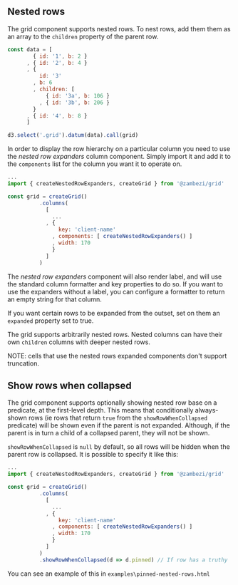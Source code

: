## Nested rows

The grid component supports nested rows.
To nest rows, add them them as an array to the `children` property of the parent row.

```javascript
const data = [
        { id: '1', b: 2 }
      , { id: '2', b: 4 }
      , {
          id: '3'
        , b: 6
        , children: [
            { id: '3a', b: 106 }
          , { id: '3b', b: 206 }
        }
      , { id: '4', b: 8 }
      ]

d3.select('.grid').datum(data).call(grid)
```

In order to display the row hierarchy on a particular column you need to use the _nested row expanders_ column component.
Simply import it and add it to the `components` list for the column you want it to operate on.

```javascript
...
import { createNestedRowExpanders, createGrid } from '@zambezi/grid'

const grid = createGrid()
          .columns(
            [
              ...
            , {
                key: 'client-name'
              , components: [ createNestedRowExpanders() ]
              , width: 170
              }
            ]
          )
```

The _nested row expanders_ component will also render label, and will use the standard column formatter and key properties to do so. 
If you want to use the expanders without a label, you can configure a formatter to return an empty string for that column.

If you want certain rows to be expanded from the outset, set on them an `expanded` property set to true.

The grid supports arbitrarily nested rows.
Nested columns can have their own `children` columns with deeper nested rows.

NOTE: cells that use the nested rows expanded components don't support truncation.


## Show rows when collapsed

The grid component supports optionally showing nested row base on a predicate, at the first-level depth.
This means that conditionally always-shown rows (ie rows that return `true` from the `showRowWhenCollapsed` predicate) will be shown even if the parent is not expanded.
Although, if the parent is in turn a child of a collapsed parent, they will not be shown.

`showRowWhenCollapsed` is `null` by default, so all rows will be hidden when the parent row is collapsed. It is possible to specify it like this:

```javascript
...
import { createNestedRowExpanders, createGrid } from '@zambezi/grid'

const grid = createGrid()
          .columns(
            [
              ...
            , {
                key: 'client-name'
              , components: [ createNestedRowExpanders() ]
              , width: 170
              }
            ]
          )
          .showRowWhenCollapsed(d => d.pinned) // If row has a truthy `pinned` property, show it anyways
```

You can see an example of this in `examples\pinned-nested-rows.html`